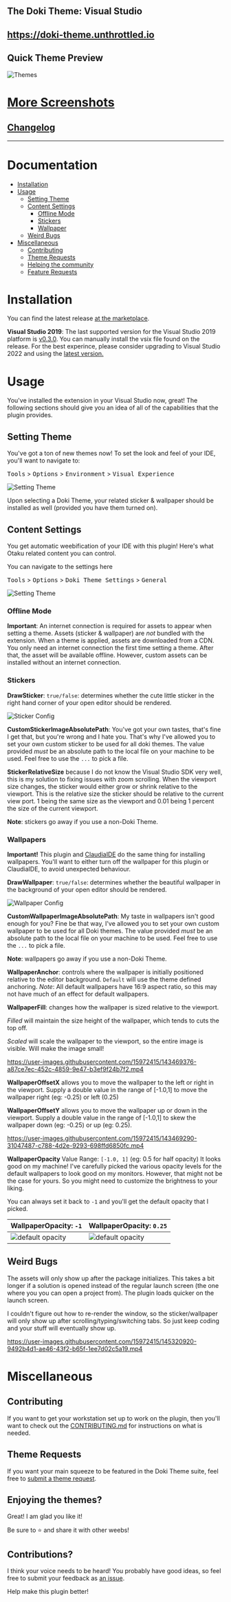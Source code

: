 The Doki Theme: Visual Studio
---

## https://doki-theme.unthrottled.io

## Quick Theme Preview

![Themes](readmeAssets/themes.webp)


# [More Screenshots](readmeAssets/albums/screenshot_album.md)

## [Changelog](CHANGELOG.md)

---

# Documentation

- [Installation](#installation)
- [Usage](#usage)
  - [Setting Theme](#setting-theme)
  - [Content Settings](#content-settings)
    - [Offline Mode](#offline-mode)
    - [Stickers](#stickers)
    - [Wallpaper](#wallpapers)
  - [Weird Bugs](#weird-bugs)
- [Miscellaneous](#miscellaneous)
    - [Contributing](#contributing) 
    - [Theme Requests](#theme-requests)
    - [Helping the community](#enjoying-the-themes)
    - [Feature Requests](#contributions)

# Installation 

You can find the latest release [at the marketplace](https://marketplace.visualstudio.com/items?itemName=unthrottled.dokithemevisualstudio).

**Visual Studio 2019**: The last supported version for the Visual Studio 2019 platform is [v0.3.0](https://github.com/doki-theme/doki-theme-visualstudio/releases/tag/v0.3.0). You can manually install the vsix file found on the release. For the best experince, please consider upgrading to Visual Studio 2022 and using the [latest version.](https://github.com/doki-theme/doki-theme-visualstudio/releases/latest)

# Usage

You've installed the extension in your Visual Studio now, great!
The following sections should give you an idea of all of the capabilities that the plugin provides.

## Setting Theme

You've got a ton of new themes now! 
To set the look and feel of your IDE, you'll want to navigate to:

<kbd>Tools</kbd> > <kbd>Options</kbd> > <kbd>Environment</kbd> > <kbd>Visual Experience</kbd>

![Setting Theme](readmeAssets/screens/setting_theme.png)

Upon selecting a Doki Theme, your related sticker & wallpaper should be installed as well (provided you have them turned on).

## Content Settings

You get automatic weebification of your IDE with this plugin!
Here's what Otaku related content you can control.

You can navigate to the settings here

<kbd>Tools</kbd> > <kbd>Options</kbd> > <kbd>Doki Theme Settings</kbd> > <kbd>General</kbd>

![Setting Theme](readmeAssets/screens/doki_settings.png)

### Offline Mode

**Important**: An internet connection is required for assets to appear when setting a theme. Assets (sticker & wallpaper) are _not_ bundled with the extension. When a theme is applied, assets are downloaded from a CDN. You only need an internet connection the first time setting a theme. After that, the asset will be available offline.  However, custom assets can be installed without an internet connection.

### Stickers

**DrawSticker**: `true/false`: determines whether the cute little sticker in the right hand corner of your open editor should be rendered.

![Sticker Config](readmeAssets/screens/sticker_config.png)

**CustomStickerImageAbsolutePath**:  You've got your own tastes, that's fine I get that, but you're wrong and I hate you.
That's why I've allowed you to set your own custom sticker to be used for all doki themes. 
The value provided _must_ be an absolute path to the local file on your machine to be used. Feel free to use the `...` to pick a file.

**StickerRelativeSize** because I do not know the Visual Studio SDK very well, this is my solution to fixing issues with zoom scrolling. When the viewport size changes, the sticker would either grow or shrink relative to the viewport. This is the relative size the sticker should be relative to the current view port. 1 being the same size as the viewport and 0.01 being 1 percent the size of the current viewport. 

**Note**: stickers go away if you use a non-Doki Theme.

### Wallpapers

**Important!** This plugin and [ClaudiaIDE](https://github.com/buchizo/ClaudiaIDE) do the same thing for installing wallpapers.
You'll want to either turn off the wallpaper for this plugin or ClaudiaIDE, to avoid unexpected behaviour.

**DrawWallpaper**: `true/false`: determines whether the beautiful wallpaper in the background of your open editor should be rendered.

![Wallpaper Config](readmeAssets/screens/wallpaper_config.png)

**CustomWallpaperImageAbsolutePath**:  My taste in wallpapers isn't good enough for you?
Fine be that way, I've allowed you to set your own custom wallpaper to be used for all Doki themes.
The value provided _must_ be an absolute path to the local file on your machine to be used. Feel free to use the `...` to pick a file.

**Note**: wallpapers go away if you use a non-Doki Theme.

**WallpaperAnchor**: controls where the wallpaper is initially positioned relative to the editor background.
`Default` will use the theme defined anchoring. _Note_: All default wallpapers have 16:9 aspect ratio, so this may not have much of an effect for default wallpapers.

**WallpaperFill**: changes how the wallpaper is sized relative to the viewport. 

_Filled_ will maintain the size height of the wallpaper, which tends to cuts the top off.

_Scaled_ will scale the wallpaper to the viewport, so the entire image is visible. Will make the image small!

https://user-images.githubusercontent.com/15972415/143469376-a87ce7ec-452c-4859-9e47-b3ef9f24b7f2.mp4

**WallpaperOffsetX** allows you to move the wallpaper to the left or right in the viewport. Supply a double value in the range of [-1.0,1] to move the wallpaper right (eg: -0.25) or left (0.25)

**WallpaperOffsetY** allows you to move the wallpaper up or down in the viewport. Supply a double value in the range of [-1.0,1] to skew the wallpaper down (eg: -0.25) or up (eg: 0.25).

https://user-images.githubusercontent.com/15972415/143469290-31047487-c788-4d2e-9293-698ffd6850fc.mp4

**WallpaperOpacity** Value Range: `[-1.0, 1]` (eg: 0.5 for half opacity) It looks good on my machine! 
I've carefully picked the various opacity levels for the default wallpapers to look good on my monitors.
However, that might not be the case for yours. 
So you might need to customize the brightness to your liking.

You can always set it back to `-1` and you'll get the default opacity that I picked.

| **WallpaperOpacity**: `-1` | **WallpaperOpacity**: `0.25` |
| --- | --- |
| ![default opacity](readmeAssets/screens/opacity_def.png) |  ![default opacity](readmeAssets/screens/opacity_quarter.png) |

## Weird Bugs

The assets will only show up after the package initializes. This takes a bit longer if a solution is opened instead of the regular launch screen (the one where you you can open a project from). The plugin loads quicker on the launch screen. 

I couldn't figure out how to re-render the window, so the sticker/wallpaper will only show up after scrolling/typing/switching tabs. So just keep coding and your stuff will eventually show up.

https://user-images.githubusercontent.com/15972415/145320920-9492b4d1-ae46-43f2-b65f-1ee7d02c5a19.mp4

# Miscellaneous

## Contributing

If you want to get your workstation set up to work on the plugin,
then you'll want to check out the [CONTRIBUTING.md](./CONTRIBUTING.md) for instructions on what is needed.

## Theme Requests

If you want your main squeeze to be featured in the Doki Theme suite, feel free to [submit a theme request](https://github.com/doki-theme/doki-master-theme/issues).

## Enjoying the themes?

Great! I am glad you like it!

Be sure to ⭐ and share it with other weebs!

## Contributions?

I think your voice needs to be heard! You probably have good ideas, so feel free to submit your feedback as [an issue](https://github.com/doki-theme/doki-theme-visualstudio/issues/new).

Help make this plugin better!

